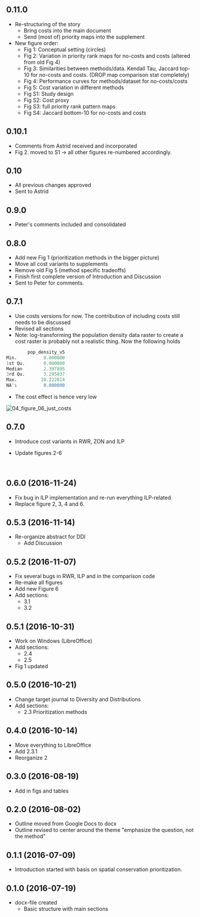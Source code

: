 ##  0.11.0

- Re-structuring of the story
  - Bring costs into the main document
  - Send (most of) priority maps into the supplement
- New figure order:
  - Fig 1: Conceptual setting (circles)
  - Fig 2: Variation in priority rank maps for no-costs and costs (altered from old Fig 4)
  - Fig 3: Similarities between methods/data. Kendall Tau, Jaccard top-10 for no-costs and costs. (DROP map comparison stat completely)
  - Fig 4: Performance curves for methods/dataset for no-costs/costs
  - Fig 5: Cost variation in different methods
  - Fig S1: Study design
  - Fig S2: Cost proxy
  - Fig S3: full priority rank pattern maps
  - Fig S4: Jaccard bottom-10 for no-costs and costs

## 0.10.1

- Comments from Astrid received and incorporated
- Fig 2. moved to S1 -> all other figures re-numbered accordingly.

## 0.10

+ All previous changes approved
+ Sent to Astrid

## 0.9.0

+ Peter's comments included and consolidated

## 0.8.0



+ Add new Fig 1 (prioritization methods in the bigger picture)
+ Move all cost variants to supplements
+ Remove old Fig 5 (method specific tradeoffs)
+ Finish first complete version of Introduction and Discussion
+ Sent to Peter for comments.





## 0.7.1



+ Use costs versions for now. The contribution of including costs still needs to be discussed
+ Revised all sections
+ Note: log-transforming the population density data raster to create a cost raster is probably not a realistic thing. Now the following holds

```R
        pop_density_v5
Min.          0.000000
1st Qu.       0.000000
Median        2.397895
3rd Qu.       3.295837
Max.         10.222014
NA's          0.000000
```

+ The cost effect is hence very low

![04_figure_06_just_costs](E:\Projects\VU\OPERAs\SP2\priocomp\reports\figures\figure06\04_figure_06_just_costs.png)



## 0.7.0

+ Introduce cost variants in RWR, ZON and ILP

+ Update figures 2-6

  ​

## 0.6.0 (2016-11-24)

+ Fix bug in ILP implementation and re-run everything ILP-related
+ Replace figure 2, 3, 4 and 6.

## 0.5.3 (2016-11-14)

+ Re-organize abstract for DDI
  + Add Discussion


## 0.5.2 (2016-11-07)

+ Fix several bugs in RWR, ILP and in the comparison code
+ Re-make all figures
+ Add new Figure 6
+ Add sections:
  + 3.1
  + 3.2

## 0.5.1 (2016-10-31)

+ Work on Windows (LibreOffice)
+ Add sections:
  + 2.4 
  + 2.5
+ Fig 1 updated

## 0.5.0 (2016-10-21)

- Change target journal to Diversity and Distributions
- Add sections:
  - 2.3 Prioritization methods

## 0.4.0 (2016-10-14)

- Move everything to LibreOffice
- Add 2.3.1
- Reorganize 2

## 0.3.0 (2016-08-19)

- Add in figs and tables

## 0.2.0 (2016-08-02)

- Outline moved from Google Docs to docx
- Outline revised to center around the theme "emphasize the question, not the method"

## 0.1.1 (2016-07-09)

- Introduction started with basis on spatial conservation prioritization.

## 0.1.0 (2016-07-19)

- docx-file created
  - Basic structure with main sections
